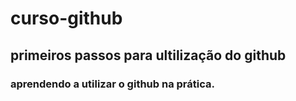# curso-github
## primeiros passos para ultilização do github
### aprendendo a utilizar o github na prática.
